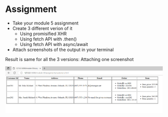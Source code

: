 # Assignment

- Take your module 5 assignment
- Create 3 different verion of it
  - Using promisified XHR
  - Using fetch API with .then()
  - Using fetch API with async/await
- Attach screenshots of the output in your terminal

Result is same for all the 3 versions:
Attaching one screenshot

![image info](../assignments/result_all.png)